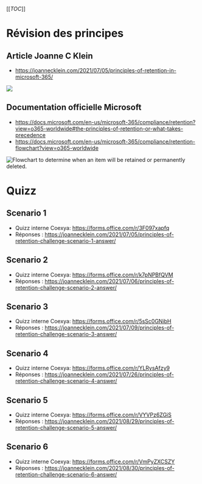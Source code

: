 [[_TOC_]]

# Révision des principes
## Article Joanne C Klein
- https://joannecklein.com/2021/07/05/principles-of-retention-in-microsoft-365/
<IMG src="https://i0.wp.com/joannecklein.com/wp-content/uploads/2021/07/Principles-of-Retention.png?resize=840%2C368&amp;ssl=1"/>

## Documentation officielle Microsoft
- https://docs.microsoft.com/en-us/microsoft-365/compliance/retention?view=o365-worldwide#the-principles-of-retention-or-what-takes-precedence
- https://docs.microsoft.com/en-us/microsoft-365/compliance/retention-flowchart?view=o365-worldwide
<IMG src="https://docs.microsoft.com/en-us/microsoft-365/media/retention-flowchart.svg?view=o365-worldwide" alt="Flowchart to determine when an item will be retained or permanently deleted."/>

# Quizz
## Scenario 1
- Quizz interne Coexya: https://forms.office.com/r/3F097xapfq
- Réponses : https://joannecklein.com/2021/07/05/principles-of-retention-challenge-scenario-1-answer/

## Scenario 2
- Quizz interne Coexya: https://forms.office.com/r/k7pNPBfQVM
- Réponses : https://joannecklein.com/2021/07/06/principles-of-retention-challenge-scenario-2-answer/

## Scenario 3
- Quizz interne Coexya: https://forms.office.com/r/5sSc0GNibH
- Réponses : https://joannecklein.com/2021/07/09/principles-of-retention-challenge-scenario-3-answer/

## Scenario 4
- Quizz interne Coexya: https://forms.office.com/r/YLRysAfzy9
- Réponses : https://joannecklein.com/2021/07/26/principles-of-retention-challenge-scenario-4-answer/

## Scenario 5
- Quizz interne Coexya: https://forms.office.com/r/VYVPz6ZGiS
- Réponses : https://joannecklein.com/2021/08/29/principles-of-retention-challenge-scenario-5-answer/

## Scenario 6 
- Quizz interne Coexya: https://forms.office.com/r/VmPyZXCSZY
- Réponses : https://joannecklein.com/2021/08/30/principles-of-retention-challenge-scenario-6-answer/